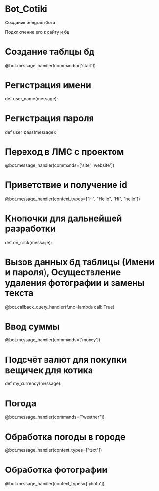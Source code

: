 # Bot_Cotiki

Создание telegram бота

Подключение его к сайту и бд

# Создание таблцы бд
@bot.message_handler(commands=['start'])

# Регистрация имени
def user_name(message):

# Регистрация пароля
def user_pass(message):

# Переход в ЛМС с проектом
@bot.message_handler(commands=['site', 'website'])

# Приветствие и получение id
@bot.message_handler(content_types=["hi", "Hello", "Hi", "hello"])

# Кнопочки для дальнейшей разработки
def on_click(message):

# Вызов данных бд таблицы (Имени и пароля), Осуществление удаления фотографии и замены текста
@bot.callback_query_handler(func=lambda call: True)

# Ввод суммы
@bot.message_handler(commands=['money'])

# Подсчёт валют для покупки вещичек для котика
def my_currency(message):

# Погода
@bot.message_handler(commands=["weather"])

# Обработка погоды в городе
@bot.message_handler(content_types=["text"])

# Обработка фотографии
@bot.message_handler(content_types=['photo'])
